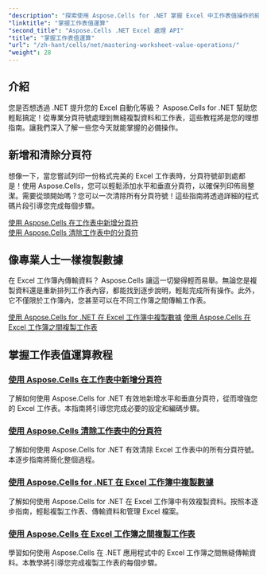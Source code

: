```yaml
---
"description": "探索使用 Aspose.Cells for .NET 掌握 Excel 中工作表值操作的綜合教程，包括新增和清除分頁符號、複製資料等。"
"linktitle": "掌握工作表值運算"
"second_title": "Aspose.Cells .NET Excel 處理 API"
"title": "掌握工作表值運算"
"url": "/zh-hant/cells/net/mastering-worksheet-value-operations/"
"weight": 28
---
```


## 介紹

您是否想透過 .NET 提升您的 Excel 自動化等級？ Aspose.Cells for .NET 幫助您輕鬆搞定！從專業分頁符號處理到無縫複製資料和工作表，這些教程將是您的理想指南。讓我們深入了解一些您今天就能掌握的必備操作。

## 新增和清除分頁符  

想像一下，當您嘗試列印一份格式完美的 Excel 工作表時，分頁符號卻到處都是！使用 Aspose.Cells，您可以輕鬆添加水平和垂直分頁符，以確保列印佈局整潔。需要從頭開始嗎？您可以一次清除所有分頁符號！這些指南將透過詳細的程式碼片段引導您完成每個步驟。  

[使用 Aspose.Cells 在工作表中新增分頁符](./adding-page-breaks/)  
[使用 Aspose.Cells 清除工作表中的分頁符](./clear-page-breaks/)  

## 像專業人士一樣複製數據  

在 Excel 工作簿內傳輸資料？ Aspose.Cells 讓這一切變得輕而易舉。無論您是複製資料還是重新排列工作表內容，都能找到逐步說明，輕鬆完成所有操作。此外，它不僅限於工作簿內，您甚至可以在不同工作簿之間傳輸工作表。  

[使用 Aspose.Cells for .NET 在 Excel 工作簿中複製數據](./copy-data-within-excel-workbook/) 
[使用 Aspose.Cells 在 Excel 工作簿之間複製工作表](./copy-worksheet-between-workbooks/)  

## 掌握工作表值運算教程
### [使用 Aspose.Cells 在工作表中新增分頁符](./adding-page-breaks/)
了解如何使用 Aspose.Cells for .NET 有效地新增水平和垂直分頁符，從而增強您的 Excel 工作表。本指南將引導您完成必要的設定和編碼步驟。
### [使用 Aspose.Cells 清除工作表中的分頁符](./clear-page-breaks/)
了解如何使用 Aspose.Cells for .NET 有效清除 Excel 工作表中的所有分頁符號。本逐步指南將簡化整個過程。
### [使用 Aspose.Cells for .NET 在 Excel 工作簿中複製數據](./copy-data-within-excel-workbook/)
了解如何使用 Aspose.Cells for .NET 在 Excel 工作簿中有效複製資料。按照本逐步指南，輕鬆複製工作表、傳輸資料和管理 Excel 檔案。
### [使用 Aspose.Cells 在 Excel 工作簿之間複製工作表](./copy-worksheet-between-workbooks/)
學習如何使用 Aspose.Cells 在 .NET 應用程式中的 Excel 工作簿之間無縫傳輸資料。本教學將引導您完成複製工作表的每個步驟。